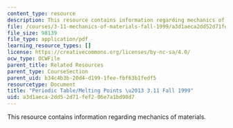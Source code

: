 ```yaml
---
content_type: resource
description: This resource contains information regarding mechanics of materials.
file: /courses/3-11-mechanics-of-materials-fall-1999/a3d1aeca2dd52d71fef206e7a1bd98d7_MIT3_11F99_pt.pdf
file_size: 98139
file_type: application/pdf
learning_resource_types: []
license: https://creativecommons.org/licenses/by-nc-sa/4.0/
ocw_type: OCWFile
parent_title: Related Resources
parent_type: CourseSection
parent_uid: b34c4b3b-20d4-d199-1fee-fbf63b1fedf5
resourcetype: Document
title: "Periodic Table/Melting Points \u2013 3.11 Fall 1999"
uid: a3d1aeca-2dd5-2d71-fef2-06e7a1bd98d7
---
```

This resource contains information regarding mechanics of materials.